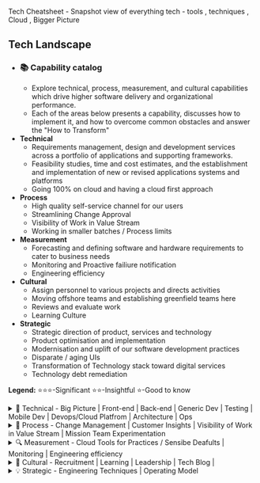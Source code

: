 Tech Cheatsheet - Snapshot view of everything tech - tools , techniques , Cloud , Bigger Picture

## Tech Landscape
* ### 📚 Capability catalog 
    * Explore technical, process, measurement, and cultural capabilities which drive higher software delivery and organizational performance.
    * Each of the areas below presents a capability, discusses how to implement it, and how to overcome common obstacles and answer the "How to Transform"
* **Technical**
    * Requirements management, design and development services across a portfolio of applications and supporting frameworks.
    * Feasibility studies, time and cost estimates, and the establishment and implementation of new or revised applications systems and platforms
    * Going 100% on cloud and having a cloud first approach
* **Process**
   * High quality self-service channel for our users
   * Streamlining Change Approval
   * Visibility of Work in Value Stream
   * Working in smaller batches / Process limits 
* **Measurement**
    * Forecasting and defining  software and hardware requirements to cater to business needs 
    * Monitoring and Proactive failiure notification
    * Engineering efficiency
* **Cultural**
    * Assign personnel to various projects and directs activities
    * Moving offshore teams and establishing greenfield teams here
    * Reviews and evaluate work
    * Learning Culture
* **Strategic**
    * Strategic direction of product, services and technology
    * Product optimisation and implementation
    * Modernisation and uplift of our software development practices
    * Disparate / aging UIs
    * Transformation of Technology stack toward digital services
    * Technology debt remediation 
 
**Legend:** ⭐⭐⭐-Significant ⭐⭐-Insightful ⭐-Good to know

<details>
<summary>🔧 Technical - Big Picture | Front-end | Back-end | Generic Dev | Testing  | Mobile Dev | Devops/Cloud Platfrom | Architecture | Ops </summary>

|  Name |  Summary |   Ratings |
|:-:    |:-:       |:-:        |
| | **The Big Picture tech/ Practices** |
| [High Level Design](https://github.com/AdyKalra/technolgytrends/blob/master/Architecture%20trends/High%20Level%20Design%20-%20Big%20Picture.md)| Overview of Client -> CDN / DNS -> LB -> Http Cache -> APIG -> XL -> Feature Services -> Core Services -> Domains |⭐⭐⭐ |
|[CDN Incapsula Akamai Cloudfront](https://github.com/AdyKalra/technolgytrends/blob/master/PostProduction%20trends/CDN%20Incapsula%20Akamai%20Cloudfront.md)|(CDN) refers to a geographically distributed group of servers which work together to provide fast delivery of Internet content. A CDN allows for the quick transfer of assets needed for loading Internet content including HTML pages, javascript files, stylesheets, images, and videos.|⭐⭐⭐|
|[API Gateway - NGINX, Kong, Tyk, Ambassador, AWS API gateway](https://github.com/AdyKalra/technolgytrends/blob/master/CloudPlatform%20trends/AWS%20API%20Gateway.md)| Creating, publishing, maintaining, monitoring, and securing REST, HTTP, and WebSocket APIs at any scale. server that is the single entry point into the system. ... The API Gateway is responsible for request routing, composition, and protocol translation. All requests from clients first go through the API Gateway. It then routes requests to the appropriate microservice / API Gateway Act as a Load Balancer|⭐⭐⭐|
|[CI](https://github.com/AdyKalra/technolgytrends/blob/master/EngineeringPractices%20trends/Orchestrating%20CI%20CD%20Pipelines.md)|Continuous Integration (CI) is a development practice that requires developers to integrate code into a shared repository several times a day. Each check-in is then verified by an automated build, allowing teams to detect problems early.Continuous Integration doesn’t get rid of bugs, but it does make them dramatically easier to find and remove.|⭐|
|[Coordinating pull requests and code reviews in Slack](https://github.com/AdyKalra/technolgytrends/blob/master/EngineeringPractices%20trends/Coordinating%20pull%20requests%20and%20code%20reviews%20in%20Slack.md)|Modern software development often requires large teams of people interacting over a single codebase, using code tracking systems that can manage incoming and outgoing changes while avoiding conflicts. While every engineering team might use a different service to manage their code, they can all use Slack as the central place for testing and review.Using a combination of channels, threads and apps, engineering teams can save a lot of time by not needing to wade through email inboxes and app alerts, or jump between browser tabs. And that means their code gets into customers’ hands that much faster.|⭐⭐⭐|
|[Code Deployment best practices from Slack](https://github.com/AdyKalra/technolgytrends/blob/master/EngineeringPractices%20trends/Code%20Deployment%20best%20practices.md)|At Slack, we value quick iteration, fast feedback loops, and responsiveness to customer feedback. We also have hundreds of engineers who are trying to be as productive as possible. Keeping to these values while growing as a company means continual refinement of our deployment system. We had to invest in greater visibility and reliability in order to accommodate the amount of work being done. This post will outline our process and a few of the major projects that got us to where we are.|⭐⭐⭐|
|[Coordinating code deploys and continuous integration in Slack](https://github.com/AdyKalra/technolgytrends/blob/master/EngineeringPractices%20trends/Coordinating%20code%20deploys%20and%20continuous%20integration%20in%20Slack.md)|Software development at large organizations often entails dozens, even hundreds, of programmers working concurrently on millions of lines of code. Their success, however, is measured by a more precise metric: how quickly they can get what they build into their customers’ hands.Slack is a powerful addition to the toolchain of apps required to properly test, document and deploy code. It acts as a discussion space to foster collaboration and help support the efforts of engineering teams but also as a centralized, long-term record of what’s taken place, which includes most of the other apps your team may use.Here at Slack, we deploy dozens of code changes to production servers multiple times a day. To get the granular details of our in-house process, check out our post on Code Deploys|⭐⭐⭐|
| [Stackshare tools](https://stackshare.io/categories) | All the best open source and Software as a Service (SaaS) tools in one place |⭐ |
|[Scaling Microservices](https://github.com/AdyKalra/technolgytrends/blob/master/EngineeringPractices%20trends/Scaling%20Microservices.md)|Use a container-based pipeline,Consolidate to a single pipeline that operates with context,Adopt canary release testing|⭐⭐|
|[Serverless](https://github.com/AdyKalra/technolgytrends/blob/master/EngineeringPractices%20trends/Serverless.md)|The term 'serverless' is somewhat misleading, as there are still servers providing these backend services, but all of the server space and infrastructure concerns are handled by the vendor. Serverless means that the developers can do their work without having to worry about servers at all. - managed services|⭐⭐⭐|
|[Real World Scenarios - Serverless](https://github.com/AdyKalra/technolgytrends/blob/master/EngineeringPractices%20trends/Scaling%20Serverless%20Applications.md)|org examples|⭐⭐⭐|
| | **Architecture Practice** |
|[system-design-notebook](https://github.com/bregman-arie/system-design-notebook)|Learn System Design step by step|⭐⭐⭐|
|[Scalable-Software-Architecture](https://github.com/Developer-Y/Scalable-Software-Architecture)|Collection of tech talks, papers and web links on Distributed Systems, Scalability and System Design.|⭐⭐⭐|
|  [awesome-software-architect-roadmap](https://github.com/AlaaAttya/software-architect-roadmap) | View roadmaps about architect roles to help you learn |⭐⭐⭐|
|  [awesome-software-design-and-architecture-roadmap](https://github.com/stemmlerjs/software-design-and-architecture-roadmap) | The software design and architecture roadmap for any developer https://solidbook.io |⭐⭐⭐|
|[data-oriented-design](https://github.com/dbartolini/data-oriented-design)|A curated list of data oriented design resources.|⭐⭐|
|[system-design-primer](https://github.com/donnemartin/system-design-primer)|Learn how to design large-scale systems.|⭐⭐⭐|
|[awesome-scalability](https://github.com/binhnguyennus/awesome-scalability)|The Patterns of Scalable, Reliable, and Performant Large-Scale Systems http://awesome-scalability.com/|⭐⭐|
|[system-design-in-practice](https://github.com/resumejob/system-design-in-practice)|Learn how to design a system from tech company blogs - real world examples|⭐⭐|
|[awesome-software-architecture-web](https://mehdihadeli.github.io/awesome-software-architecture/)|A curated list of awesome articles and resources to learn and practice about software architecture, patterns, and principles.|⭐⭐⭐|
| | **Front-end Development Practice** |
| [Front-end Roadmap](https://github.com/kamranahmedse/developer-roadmap) | concepts - hoisting, event bubbling, scope prototype, shadow DOM. package managers - npm, yarn. CSS, BEM, Saas, Postcss.build tools - npm nuild, module bundlers webpack, linters and formatters, React Angualr Vue, modern css, css frameworks - reactstrap, mterialUI, Testing - Jest Cypress Mocha Chai. Progressive TypeScript, Server Side Rendering , GraphQL. ReactNative , Flutter , Static site generators  |⭐⭐⭐|
|[ReactJS](https://github.com/AdyKalra/technolgytrends/blob/master/Development%20trends/ReactJS.md)|open-source JavaScript library that is used for building user interfaces specifically for single-page applications. It's used for handling the view layer for web and mobile apps. React also allows us to create reusable UI components.|⭐⭐⭐|
|[Introducing and Scaling a GraphQL BFF](https://github.com/AdyKalra/technolgytrends/blob/master/EngineeringPractices%20trends/Introducing%20and%20Scaling%20a%20GraphQL%20BFF.md)|Journey of introducing and then scaling a GraphQL BFF to serve multiple applications.Covers the benefits of the Backend For Frontend pattern and why it's a popular way to introduce GraphQL.how to remain agile and support a production application throughout this process.|⭐⭐|
| | **Back-end Development Practice** |
| [Back-end Roadmap](https://github.com/kamranahmedse/developer-roadmap) | C#, Java, Go, Python. Realational , NoSQL , Data Sharding , Replication , CAP. Authentication Oauth, token , JWT, SAML. apis - JSON, SOAP. Caching - DNS , serverside, clientside - Redis, MemCached. Design practices - GOF , DDD , TDD , SOLID, KISS , YAGNI, DRY. Architectural patterns - Microservices, SOA, Serverless. Messagebrokers , RabbitMQ , Kafka. Containers - Docker , GarphQL, Neo4j. |⭐⭐⭐|
|[NodeJs](https://github.com/AdyKalra/technolgytrends/blob/master/Development%20trends/NodeJs.md)| platform built on Chrome's JavaScript runtime for easily building fast and scalable network applications. Node. js uses an event-driven, non-blocking I/O model that makes it lightweight and efficient, perfect for data-intensive real-time applications that run across distributed devices.|⭐⭐⭐|
|[Gold Stack](https://github.com/AdyKalra/technolgytrends/blob/master/EngineeringPractices%20trends/GoLD%20Stack.md)|GoLang + Lambda + DynamoDB|⭐|
| | **Generic Development Practice** |
|[FullStack](https://github.com/AdyKalra/technolgytrends/blob/master/Development%20trends/FullStack.md)|what does a full stack need in an interview|⭐⭐⭐|
|[Cloudformation](https://github.com/AdyKalra/technolgytrends/blob/master/Development%20trends/AWS%20Cloudformation.md)|Service that helps you model and set up your Amazon Web Services resources so that you can spend less time managing those resources and more time focusing on your applications that run in AWS.(JSON) or YAML standard.|⭐⭐⭐|
|[Lambda](https://github.com/AdyKalra/technolgytrends/blob/master/Development%20trends/AWS%20Lambda.md)|serverless compute service that runs your code in response to events and automatically manages the underlying compute resources for you. auto-scale (in & out) capability and their pay-per-use pricing model. dramatically less expensive than even the smallest EC2 instances.|⭐⭐⭐|
|[SQS and SNS](https://github.com/AdyKalra/technolgytrends/blob/master/Development%20trends/AWS%20SQS%20and%20SNS.md)|(SNS) is a highly available, durable, secure, fully managed pub/sub messaging service that enables you to decouple microservices, distributed systems, and serverless applications.(SQS) is a fully managed message queuing service that enables you to decouple and scale microservices, distributed systems, and serverless applications|⭐⭐⭐|
|[Auto Scaling](https://github.com/AdyKalra/technolgytrends/blob/master/Development%20trends/Auto%20Scaling.md)|AWS Auto Scaling monitors your applications and automatically adjusts capacity to maintain steady, predictable performance at the lowest possible cost.scaling plans for Amazon EC2 instances and Spot Fleets, Amazon ECS tasks, Amazon DynamoDB tables and indexes, and Amazon Aurora Replicas.|⭐⭐|
|[BottleRocket](https://github.com/AdyKalra/technolgytrends/blob/master/Development%20trends/BottleRocket.md)|stripped-down version of Linux called Bottlerocket that has just enough code to keep the machine running.Teams running microservices can choose it and quit worrying about extra cruft like FTP servers sitting around in the background.|⭐|
|[Contentful](https://github.com/AdyKalra/technolgytrends/blob/master/Development%20trends/Contentful.md)|Headless and decoupled solution for managing content.update the content of your website, a mobile app or any other platform that displays content.|⭐|
|[Datalake](https://github.com/AdyKalra/technolgytrends/blob/master/Development%20trends/Datalake.md)|centralized repository that allows you to store all your structured and unstructured data at any scale. You can store your data as-is, without having to first structure the data, and run different types of analytics—from dashboards and visualizations to big data processing, real-time analytics, and machine learning to guide better decisions.Data Lakes compared to Data Warehouses|⭐⭐|
|[Dynamodb and Dynamodb streams](https://github.com/AdyKalra/technolgytrends/blob/master/Development%20trends/Dynamodb%20and%20Dynamodb%20streams.md)|DynamoDB is a fully managed proprietary NoSQL database service that supports key-value and document data structures and is offered by Amazon. A DynamoDB stream is an ordered flow of information about changes to items in a DynamoDB table.Shards in DynamoDB streams are collections of stream records.|⭐⭐⭐|
|[Eventbridge](https://github.com/AdyKalra/technolgytrends/blob/master/Development%20trends/Eventbridge.md)|Is a serverless event bus that makes it easy to connect applications together using data from your own applications, integrated Software-as-a-Service (SaaS) applications, and AWS services.|⭐⭐⭐|
|[GraphQL](https://github.com/AdyKalra/technolgytrends/blob/master/Development%20trends/GraphQL.md)|open-source data query and manipulation language for APIs. GraphQL is a syntax that describes how to ask for data, and is generally used to load data from a server to a client. GraphQL has three main characteristics: It lets the client specify exactly what data it needs. It makes it easier to aggregate data from multiple sources|⭐|
|[Jupyter](https://github.com/AdyKalra/technolgytrends/blob/master/Development%20trends/Jupyter.md)|analytics notebooks. These are Mathematica-inspired applications that combine text, visualization and code in a living, computational document.|⭐|
|[Kafka](https://github.com/AdyKalra/technolgytrends/blob/master/Development%20trends/Kafka.md)|distributed streaming platform that is used publish and subscribe to streams of records.Kafka offers much higher performance than message brokers like RabbitMQ.topics in Kafka are retention based: messages are retained for some configurable amount of time.|⭐⭐⭐|
|[Kinesis](https://github.com/AdyKalra/technolgytrends/blob/master/Development%20trends/Kinesis.md)|Kinesis is a managed, scalable, cloud-based service that allows real-time processing of streaming large amount of data per second. ... It is used to capture, store, and process data from large, distributed streams such as event logs and social media feeds.|⭐⭐⭐|
|[Memcached](https://github.com/AdyKalra/technolgytrends/blob/master/Development%20trends/Memcached.md)| general-purpose distributed memory-caching system. It is often used to speed up dynamic database-driven websites by caching data and objects in RAM to reduce the number of times an external data source must be read|⭐⭐⭐|
|[Opinionated and automated code formatting using pre commit hooks](https://github.com/AdyKalra/technolgytrends/blob/master/Development%20trends/Opinionated%20and%20automated%20code%20formatting%20using%20pre%20commit%20hooks.md)|Prettier has been getting our vote for JavaScript, but similar tools, such as Black for Python, are available for many other languages and are increasingly being built-in as we see with Golang and Elixir.|⭐⭐⭐|
|[Redis MongoDB Postgres](https://github.com/AdyKalra/technolgytrends/blob/master/Development%20trends/Redis%20MongoDB%20Postgres.md)|In-memory data structure project implementing a distributed, in-memory key-value database with optional durability.PostgreSQL is a free and open-source relational database management system (RDBMS) emphasizing extensibility and SQL compliance. |⭐⭐⭐|
|[]()||⭐⭐⭐|
| | **Testing Practice** |
|[Component Visual Regression Testing](https://github.com/AdyKalra/technolgytrends/blob/master/Testing%20trends/Component%20Visual%20Regression%20Testing.md)|good balance between value and cost to ensure that no undesired visuals have been added to the application|⭐⭐|
| [Testing Raodmap](https://github.com/anas-qa/Quality-Assurance-Road-Map) | Test Plan template, testing startegies, testing types, TDD , automation - mobile , web , API , contrct testing Packt, Testing Pyramid , Gap Analysis , Customer Insights , E2E regression suite |⭐⭐⭐|
|[Cypress and Puppeteer](https://github.com/AdyKalra/technolgytrends/blob/master/Testing%20trends/Cypress%20and%20Puppeteer.md)|JavaScript End to End Testing Framework|⭐⭐⭐|
|[LocalStack](https://github.com/AdyKalra/technolgytrends/blob/master/Testing%20trends/LocalStack.md)|LocalStack solves this problem for AWS by providing local test double implementations of a wide range of AWS services including S3, Kinesis, DynamoDB and Lambda.|⭐⭐⭐|
|[Scaling Automated Tests Beyond a Single Project](https://github.com/AdyKalra/technolgytrends/blob/master/Testing%20trends/Scaling%20Automated%20Tests%20Beyond%20a%20Single%20Project.md)|How to increase the ROI of your automated tests by using test frameworks with a highly readable DSL and reusable components|⭐⭐⭐|
| | **Mobile Development Practice** |
|[android roadmap](https://roadmap.sh/android) |Kotlin , Java |⭐⭐|
| | **DevOps / Cloud Platform Practice** |
|[services-engineering](https://github.com/mmcgrana/services-engineering)|A reading list for services engineering, with a focus on cloud infrastructure services|⭐⭐⭐|
|[DevOps-Guide](https://github.com/Tikam02/DevOps-Guide)|DevOps Guide - Development to Production all configurations with basic notes to debug efficiently.|⭐⭐⭐|
| [Devops Roadmap](https://github.com/kamranahmedse/developer-roadmap) | Pytho, Ruby , NodeJS. initd, systemd. OS - Linus , FreeBSD. Terminal - maniupaltion tools,, BASH, vim, network. Protocosl - http, ftp, ssh. Reverseproxy, Caching server, Forward Proxy , Load balancer, firewall. Webserver - Nginx, Service Mesh - Istio. Containers, Config mgmt, container orchestration, Infra provisioning. CI/CD tools, Infra monitoring - Prometheus , Nagios, Grafana. Appln Monitoring - NewRelic , AppDynamics. Log Mgmt - Elastic stalk, splunk sumo. Cloud - AWS , GCP, Azure. Cloud Design Patterns - Availability , Data Management.  |⭐⭐⭐|
|[devops-resources](https://github.com/bregman-arie/devops-resources)|Useful resources and information regarding DevOps and secondly, provide some roadmap for those who want to practice DevOps.|⭐⭐|
|[devops-exercises](https://github.com/bregman-arie/devops-exercises)|Questions and exercises on various technical topics, sometimes related to DevOps and SRE.|⭐⭐|
|[AWS Serverless Application Model (SAM)](https://github.com/AdyKalra/technolgytrends/blob/master/CloudPlatform%20trends/AWS%20SAM.md)| open-source framework for building serverless applications. It provides shorthand syntax to express functions, APIs, databases, and event source mappings. With just a few lines per resource, you can define the application you want and model it using YAML.AWS SAM templates are an extension of AWS CloudFormation templates|⭐⭐|
|[Buildkite](https://github.com/AdyKalra/technolgytrends/blob/master/CloudPlatform%20trends/Buildkite.md)|platform for running fast, secure, and scalable continuous integration pipelines on your own infrastructure|⭐|
|[Infrastructure Diagrams as Code](https://github.com/AdyKalra/technolgytrends/blob/master/CloudPlatform%20trends/Infrastructure%20Diagrams%20as%20Code.md)|Diagrams lets you draw the cloud system architecture using Python code and allows you to track the architecture diagram changes in any version control system.currently supports six major providers: AWS, Azure, GCP, Kubernetes, Alibaba Cloud and Oracle Cloud.|⭐|
|[Infrastructure as Code](https://github.com/AdyKalra/technolgytrends/blob/master/CloudPlatform%20trends/Infrastructure%20as%20Code.md)|Examples of infrastructure-as-code tools include AWS CloudFormation, Red Hat Ansible, Chef, Puppet, SaltStack and HashiCorp Terraform. Some tools rely on a domain-specific language (DSL), while others use a standard template format, such as YAML and JSON.|⭐⭐⭐|
|[Infrastructure configuration scanner](https://github.com/AdyKalra/technolgytrends/blob/master/CloudPlatform%20trends/Infrastructure%20configuration%20scanner.md)|to ensure the configuration is safe and secure - open-source scanners such as prowler for AWS and kube-bench for Kubernetes|⭐⭐⭐|
|[Kubernetes ](https://github.com/AdyKalra/technolgytrends/blob/master/CloudPlatform%20trends/K8s-Kubernetes.md)|vendor-agnostic cluster and container management tool, open-sourced by Google, platform for automating deployment, scaling, and operations of application containers across clusters of hosts , Managed K8s|⭐⭐⭐|
|[Nginx](https://github.com/AdyKalra/technolgytrends/blob/master/CloudPlatform%20trends/Nginx.md)|web server which can also be used as a reverse proxy, load balancer, mail proxy and HTTP cache. a reverse proxy is a type of proxy server that retrieves resources on behalf of a client from one or more servers. These resources are then returned to the client, appearing as if they originated from the proxy server itself.|⭐⭐|
|[Pipelines as Code](https://github.com/AdyKalra/technolgytrends/blob/master/CloudPlatform%20trends/Pipelines%20as%20Code.md)|Emphasizes that the configuration of delivery pipelines that build, test and deploy our applications or infrastructure should be treated as code. LambdaCD, Drone, GoCD and Concourse are examples that allow usage of this technique.|⭐⭐⭐|
|[Secrets as a service](https://github.com/AdyKalra/technolgytrends/blob/master/CloudPlatform%20trends/Secrets%20as%20a%20service.md)|With this technique you can use tools such as Vault or AWS Key Management Service (KMS) to read/write secrets over an HTTPS endpoint with fine-grained levels of access control.Secrets as a service uses external identity providers such as AWS IAM to identify the actors who request access to secrets. |⭐|
|[Service mesh](https://github.com/AdyKalra/technolgytrends/blob/master/CloudPlatform%20trends/Service%20mesh.md)|approach to operating a secure, fast and reliable microservices ecosystem It has been an important stepping stone in making it easier to adopt microservices at scale.It offers discovery, security, tracing, monitoring and failure handling. It provides these cross-functional capabilities without the need for a shared asset such as an API gateway or baking libraries into each service.|⭐⭐⭐|
|[Infrastructure Automation Maturity Model](https://github.com/AdyKalra/technolgytrends/blob/master/CloudPlatform%20trends/Infrastructure%20Automation%20Maturity%20Model.md)| four questions that can quickly assess the state of infrastructure automation within an organization.|⭐⭐|
|[]()||⭐⭐⭐|
| | **Architecture Practice** |
|[Organising Architecture](https://github.com/AdyKalra/technolgytrends/blob/master/Architecture%20trends/Organising%20Architecture.md)||⭐⭐|
| [Architecture decision records](https://github.com/AdyKalra/technolgytrends/blob/master/Architecture%20trends/ADRs.md) | document how and why a decision was reached within a codebase.|⭐⭐|
|[Serverless Microservice Patterns for AWS](https://github.com/AdyKalra/technolgytrends/blob/master/Architecture%20trends/Design%20Patterns%20-%20Serverless.md)|Serverless Ecosystem, best practices , patterns|⭐⭐⭐|
|[Domain-Oriented Microservice Architecture](https://github.com/AdyKalra/technolgytrends/blob/master/Architecture%20trends/Domain-Oriented%20Microservice%20Architecture.md)| DOMA core principles and terminology, the Why, Uber's implementation|⭐⭐⭐|
|[API Design Cheat Sheet](https://github.com/AdyKalra/technolgytrends/blob/master/Architecture%20trends/API%20Design%20Cheat%20Sheet.md)| Best practices / Principles for API Design|⭐⭐|
|[Backend for Frontend design pattern](https://github.com/AdyKalra/technolgytrends/blob/master/Architecture%20trends/BFF.md)|f developing niche backends for each user experience, While an API Gateway is a single point of entry into the system for all clients, a BFF is only responsible for a single type of client|⭐⭐|
|[Choreography vs Orchestration in the land of serverless](https://github.com/AdyKalra/technolgytrends/blob/master/Architecture%20trends/Choreography%20vs%20Orchestration%20-%20serverless.md)| (the ‘orchestrator’) that controls the interaction between services. It dictates the control flow of the business logic and is responsible for making sure that everything happens on cue. This follows the request-response paradigm. In choreography, every service works independently. There are no hard dependencies between them, and they are loosely coupled only through shared events. Each service listens for events that it’s interested in and does its own thing. This follows the event-driven paradigm.|⭐|
|[DLQ](https://github.com/AdyKalra/technolgytrends/blob/master/Architecture%20trends/DLQ.md)|handling message failure.Message that is sent to a queue that does not exist. Queue length limit exceeded.Message length limit exceeded.Message is rejected by another queue exchange.|⭐|
| [Design Patterns - Frontend](https://github.com/AdyKalra/technolgytrends/blob/master/Architecture%20trends/Design%20Patterns%20-%20Frontend.md) | Design Patterns - Frontend |⭐⭐⭐|
| [Function as a Service](https://github.com/AdyKalra/technolgytrends/blob/master/Architecture%20trends/Function%20as%20a%20Service.md) |Microsoft Azure Functions, Lambdas, Google Cloud Functions, etc |⭐|
| [Kafka vs Kinesis](https://github.com/AdyKalra/technolgytrends/blob/master/Architecture%20trends/Kafka%20vs%20Kinesis.md) | Kafka vs Kinesis|⭐⭐|
| [Micro Frontends](https://github.com/AdyKalra/technolgytrends/blob/master/Architecture%20trends/Micro%20Frontends.md) |extending the principles of Microservices to frontend development.Enable rapid, frequent, and reliable delivery of large, complex applications by separating backend services into smaller (micro) services organized around the business logic. |⭐⭐|
| [Microservice Architecture](https://github.com/AdyKalra/technolgytrends/blob/master/Architecture%20trends/Microservice%20Architecture.md) |Microservice Architecture is an architectural style that structures an application as a collection of services that are.Highly maintainable and testable.Loosely coupled.Independently deployable.Organized around business capabilities. |⭐⭐⭐| 
| [Decompose by business capability](https://github.com/AdyKalra/technolgytrends/blob/master/Architecture%20trends/Pattern%20:%20Decompose%20by%20business%20capability.md) |Single Responsibility Principle (SRP) defines a responsibility of a class as a reason to change, and states that a class should only have one reason to change. It make sense to apply the SRP to service design as well and design services that are cohesive and implement a small set of strongly related functions. |⭐⭐|
| [Platform-Building Cheat Sheet](https://github.com/AdyKalra/technolgytrends/blob/master/Architecture%20trends/Platform-Building%20Cheat%20Sheet.md) |'platform' is really the method of exposing and growing the digital business model and its offerings. So, the following ground rules define the platform as the digital server-side, back-end data and functionality, leaving the user experiences to be crafted (whether mobile, web or other) on top of that business functionality. Platfrom Ground rules| ⭐⭐|
| [Real world architectures](https://github.com/donnemartin/system-design-primer#real-world-architectures) |Articles on how real world systems are designed.|⭐⭐⭐|
| [Six shifts to create a game-changing data architecture](https://github.com/AdyKalra/technolgytrends/blob/master/Architecture%20trends/Six%20shifts%20to%20create%20a%20game-changing%20data%20architecture.md) |From on-premise to cloud-based data platforms, From batch to real-time data processing, From pre-integrated commercial solutions to modular, best-of-breed platforms, From point-to-point to decoupled data access, From an enterprise warehouse to domain-based architecture, From rigid data models toward flexible, extensible data schemas |⭐|
| | **Ops Practice** |
|[Datadog](https://github.com/AdyKalra/technolgytrends/blob/master/CloudPlatform%20trends/Datadog.md)|used by IT, operations, and development teams who build and operate applications that run on dynamic or hybrid cloud infrastructure.  Performance Monitoring category |⭐⭐|
|[Kibana and Logstash](https://github.com/AdyKalra/technolgytrends/blob/master/Development%20trends/Kibana%20Logstash.md)|open source data visualization dashboard for Elasticsearch. It provides visualization capabilities on top of the content indexed on an Elasticsearch cluster. The ELK Stack is a collection of three open-source products — Elasticsearch, Logstash, and Kibana|⭐⭐|
|[Splunk](https://github.com/AdyKalra/technolgytrends/blob/master/Development%20trends/Splunk.md)| searching, monitoring, and examining machine-generated Big Data through a web-style interface. Splunk performs capturing, indexing, and correlating the real-time data in a searchable container from which it can produce graphs, reports, alerts, dashboards, and visualizations.|⭐⭐⭐|
|[DevOps v/s SRE](https://github.com/AdyKalra/technolgytrends/blob/master/EngineeringPractices%20trends/DevOps%20Versus%20SRE.md)|Decoupling DevOps and RunOps — The Genesis of Site Reliability Engineering (SRE)|⭐|
|[Grafana On-Call](https://github.com/AdyKalra/technolgytrends/blob/master/PostProduction%20trends/Grafana%20On%20Call.md)|On Call from Pager Duty to Grafana|⭐| 
|[DoD Enterprise DevSecOps Reference Design](https://github.com/AdyKalra/technolgytrends/blob/master/EngineeringPractices%20trends/DoD%20Enterprise%20DevSecOps%20Reference%20Design.md)|The benefits of adopting DevSecOps include:Mean-time to production: the average time it takes from when new software features are required until they are running in production.Lead Time Average lead-time: how long it takes for a new requirement to be delivered and deployed.Deployment speed: how fast a new version of the application can be deployed into the production environment.
|Four Key Metrics| Deployment frequency: how often a new release can be deployed into the production environment.Change Fail Rate Production failure rate: how often software fails during production.MTTR Mean-time to recovery: how long it takes applications in the production stage to recover from failure.|⭐⭐⭐|
|[Chaos Engineering](https://github.com/AdyKalra/technolgytrends/blob/master/PostProduction%20trends/Chaos%20Engineering.md)|creating failures and outages in a controlled environment. accepted, mainstream approach to improving and assuring distributed system resilience. As organizations large and small begin to implement Chaos Engineering as an operational process, we're learning how to apply these techniques safely at scale.|⭐⭐|
|[Setting SLOs](https://github.com/AdyKalra/technolgytrends/blob/master/PostProduction%20trends/Setting%20SLOs.md)|If you follow site reliability engineering (SRE) principles, you can measure customer experience with service-level objectives (SLOs). SLOs allow you to quantifiably measure customer happiness, which directly impacts the business. Instead of creating a potentially unbounded number of monitoring metrics, we suggest using a small number of alerts grounded in customer pain—i.e., violation of SLOs. This lets you focus alerts on scenarios where you can confidently assert that customers are experiencing, or will soon experience, significant pain.|⭐⭐⭐|
|[Application Monitoring Simplified](https://github.com/AdyKalra/technolgytrends/blob/master/PostProduction%20trends/application%20monitoring%20simplified.md)|How Netflix built TellTale|
</details>

<!--- END OF TOPIC--->

<details>
<summary>📃 Process - Change Management | Customer Insights | Visibility of Work in Value Stream | Mission Team Experimentation </summary>

|  Name |  Summary |   Ratings |
|:-:    |:-:       |:-:        |  
| | **Change Management** |
| Champions  | lead mini transformations |⭐| 
|[the-engineering-managers-booklist](https://github.com/jesselpalmer/the-engineering-managers-booklist)|Books for people who are or aspire to manage/lead team(s) of software engineers|⭐⭐⭐| 
| Design Patterns | building a repository of design patterns , BFF / XL , Domain driven design  | ⭐⭐| 
| | **Customer Insights** |
|  VOC , GA | working backwards from customer insights |⭐⭐|   
| | **Mission Team Experimentation** |
| | | 
| | **Visibility of Work in Value Stream** |
|[Path-to-production Mapping](https://github.com/AdyKalra/technolgytrends/blob/master/EngineeringPractices%20trends/Path-to-production%20mapping.md) | aPth-to-production mapping has been a near-universal practice since codifying Continuous Delivery, eyeopener and easiest way to discover areas of CI|⭐⭐⭐| 
| | | 

</details>

<!--- END OF TOPIC--->

<details>
<summary>🔍 Measurement - Cloud Tools for Practices / Sensibe Deafults | Monitoring | Engineering efficiency </summary> 
    
|  Name |  Summary |   Ratings |
|:-:    |:-:       |:-:        | 
| | **Cloud Tools for Practices / Compliance / Sensibe Deafults** |
| STAX / Cloud Confirmity | cloud compliance and measuring where we are , cost  | ⭐⭐⭐|  
| Well architected framework | Cloud maturity and assesment | ⭐⭐⭐|  
|[AWS Analytics Lens](https://github.com/AdyKalra/technolgytrends/blob/master/EngineeringPractices%20trends/Analytics%20Lens.md)|The new Analytics Lens offers comprehensive guidance to make sure that your analytics applications are designed in accordance with AWS best practices. The goal is to give you a consistent way to design and evaluate cloud architectures, based on the following five pillars of the well architected framework:Operational excellence,Security,Reliability,Performance efficiency,Cost optimization|⭐⭐| 
|[cdk patterns](https://github.com/cdk-patterns/serverless) | SensibleDeafults for Patterns used - all of the official AWS Serverless architecture patterns built with CDK for developers to use |⭐⭐|  
| [cloudformation](https://github.com/aws-cloudformation/awesome-cloudformation) | cloud formation catalouge - A curated list of resources and projects for working with AWS CloudFormation. https://aws.amazon.com/cloudformation/ |⭐⭐⭐|  
| [Design Patterns](http://en.clouddesignpattern.org/index.php/Main_Page) | sensible defaults Design Patterns / catalouge - collection of solutions and design ideas for using AWS cloud technology to solve common systems design problems |⭐⭐|  
| [this-is-my-architecture](https://aws.amazon.com/this-is-my-architecture/?sc_channel=EL&sc_campaign=Explainer_2017_vid&sc_medium=YouTube&sc_content=video942&sc_detail=EXPLAINER&sc_country=US&tma.sort-by=item.additionalFields.airDate&tma.sort-order=desc) | Clarity of bigger picture within Org - Innovative cloud architectures from AWS partners and customers |⭐⭐|  
| | **Monitoring / Proactive failiure notification** |
|[Datadog](https://github.com/AdyKalra/technolgytrends/blob/master/CloudPlatform%20trends/Datadog.md)|used by IT, operations, and development teams who build and operate applications that run on dynamic or hybrid cloud infrastructure.  Performance Monitoring category |⭐⭐|
|[Kibana and Logstash](https://github.com/AdyKalra/technolgytrends/blob/master/Development%20trends/Kibana%20Logstash.md)|open source data visualization dashboard for Elasticsearch. It provides visualization capabilities on top of the content indexed on an Elasticsearch cluster. The ELK Stack is a collection of three open-source products — Elasticsearch, Logstash, and Kibana|⭐⭐|
|[Splunk](https://github.com/AdyKalra/technolgytrends/blob/master/Development%20trends/Splunk.md)| searching, monitoring, and examining machine-generated Big Data through a web-style interface. Splunk performs capturing, indexing, and correlating the real-time data in a searchable container from which it can produce graphs, reports, alerts, dashboards, and visualizations.|⭐⭐⭐|
|[Distributed Monitoring 101: the “Four Golden Signals”](https://github.com/AdyKalra/technolgytrends/blob/master/EngineeringPractices%20trends/Four%20Golden%20Signals.md)|In monitoring distributed systems, Google’s SRE book outlines the four golden signals of monitoring as LETS - Latency, Errors, Traffic, and Saturation.|⭐⭐⭐|
|[Application Monitoring Simplified](https://github.com/AdyKalra/technolgytrends/blob/master/PostProduction%20trends/application%20monitoring%20simplified.md)|How Netflix built TellTale|
| | **Engineering efficiency** |
| [patterns in teams and ICs](https://www.pluralsight.com/product/flow/20-patterns)| 20 patterns to watch for in your engineering team - teams and IC patterns tools like flow and decision making | ⭐⭐|  
|[Data Driven Engineering](https://github.com/AdyKalra/technolgytrends/blob/master/EngineeringPractices%20trends/Data%20Driven%20Engineering.md)|Data helps IT leaders visualize how work is being done, the quality and quantity of output, and how they can improve the lives of staff.|⭐⭐| 
|[Dev Productivity Metrics](https://github.com/AdyKalra/technolgytrends/blob/master/EngineeringPractices%20trends/Dev%20Productivity%20Metrics.md)| Developer Productivity Metrics at tech companies|⭐⭐⭐|

</details>

<!--- END OF TOPIC--->

<details>
<summary>🤝‍ Cultural - Recruitment | Learning | Leadership | Tech Blog | </summary>

|  Name |  Summary |   Ratings |
|:-:    |:-:       |:-:        |   
| | **Recruitment** |   |
|[awesome-AI-ML-talent-management](https://github.com/AdyKalra/technolgytrends/blob/master/EngineeringPractices%20trends/awesome-AI_ML_Talent_Mangement.md)|ai in talent mgmnt research|⭐⭐| 
|[engineeringladders](https://github.com/jorgef/engineeringladders)|A framework for Engineering Managers - roles explained|⭐⭐| 
|[manager-resources](https://github.com/VGraupera/manager-resources)|A curated list of resources for front-line engineering managers|⭐⭐|
| | **Reviews and evaluate work** |  
| [patterns in teams and ICs](https://www.pluralsight.com/product/flow/20-patterns)| 20 patterns to watch for in your engineering team - teams and IC patterns tools like flow and decision making |⭐⭐|  
| Westrum Organisation Culture ||⭐⭐⭐|  
| | **Learning Culture** |
|[launch company tech blog](https://www.welcometothejungle.com/en/articles/company-blog-tech)|considerations before launching a company tech blog|⭐⭐|
|[]()||⭐⭐⭐| 
| | **Leadership** |
|  [awesome-leading-and-managing](https://github.com/LappleApple/awesome-leading-and-managing) | Awesome List of resources on leading people and being a manager. Geared toward tech, but potentially useful to anyone. |⭐⭐⭐| 
|[Managers Playbook](https://github.com/ksindi/managers-playbook)|Heuristics for effective management.|⭐⭐⭐|
|[Engineering Management](https://github.com/charlax/engineering-management)|A collection of inspiring resources related to engineering management and tech leadership|⭐⭐⭐|
|[digital-transformation-leadership-manifesto](https://enterprisersproject.com/article/2020/7/digital-transformation-leadership-manifesto)|A manifesto for moving from good manager to true IT leader|⭐|
|[engineering-management-resources](https://github.com/afternoon/engineering-management-resources)|A list of resources for engineering managers of all levels|⭐⭐|
| [Digital transformation: 8 ways to spot your organization's rising leaders](https://enterprisersproject.com/article/2020/7/digital-transformation-rising-leaders)| Pointers on leadership in DT|
</details>

<!--- END OF TOPIC--->

<details>
<summary> 💡 Strategic - Engineering Techniques | Operating Model </summary>

|  Name |  Summary |Ratings |
|:-:    |:-:       |:-:        | 
| | **Engineering Techniques - Big Picture** |
| [engineering roadmaps](https://roadmap.sh/) | all Reference Roadmaps - roadmaps on web | ⭐⭐⭐| 
| Bug Bash | testing across verticals | ⭐⭐| 
| DevOps culture| transitioning from Devops to CPT  |⭐⭐⭐|  
|[services-engineering](https://github.com/mmcgrana/services-engineering)|A reading list for services engineering, with a focus on cloud infrastructure services|⭐⭐⭐|
| Web Modernisation| transitioning from legacy PHP to a SPA built on React and NodeJS (tiger team) |⭐⭐⭐|  
| Serverless | Going completely serverless | ⭐⭐⭐| 
|[awesome-talks](https://github.com/JanVanRyswyck/awesome-talks)|tech online talks and screencasts|⭐⭐| 
|[Adaptive IT: Transformational framework](https://github.com/AdyKalra/technolgytrends/blob/master/EngineeringPractices%20trends/Adaptive%20IT:%20Transformational%20framework.md)|five pillars of the adaptive IT framework and thier measures.|⭐⭐⭐|
|[Auxiliary Engineering](https://github.com/AdyKalra/technolgytrends/blob/master/EngineeringPractices%20trends/Auxillary%20Engineering.md)|Partnering with engineering teams to increase their velocity and build a lasting culture of quality.” We travel from team to team, embedding for enough time to help developers build habits as they build an MVP.|⭐⭐| 
| [Google Engineering practices](https://github.com/google/eng-practices) | Sensible Deafults template for practices - Google has many generalized engineering practices that cover all languages and all projects. These documents represent the collective experience of various best practices that we have developed over time. |⭐⭐|  
| [Four key metrics](https://github.com/AdyKalra/technolgytrends/blob/master/EngineeringPractices%20trends/Four%20Key%20Metrics.md) | MMTR , Lead Time , Deployment frequency and Change fail rate - Measure engineering team health | ⭐⭐⭐|  
| Gitprime for data driven mindset | Coding Days , Impact , Efficiency , Commits per day , Repos - Data driven engineering metrics | ⭐⭐⭐|  
| Technology Radar | Internal tooling maturity | ⭐⭐⭐|  
| Engineering maturity assessment | 12 factor app - measure engineering maturity every quarter |⭐⭐⭐|  
|[Five things all execs should know about technology](https://github.com/AdyKalra/technolgytrends/blob/master/EngineeringPractices%20trends/01%20Five%20things%20all%20execs%20should%20know%20about%20technology.md)|Technology excellence matters, Digital talent is your key to success, Invest in continuous delivery & DevOps to deliver customer value faster., Building digital platforms, Moving from project to product thinking|⭐|  
|[APIs as Digital Factories](https://github.com/AdyKalra/technolgytrends/blob/master/EngineeringPractices%20trends/APIs%20as%20Digital%20Factories.md)|Don’t use technologies (and apis) to create new digital business. Build your software to upgrade YOUR business competitive edge for all customers, all employees, all brands, all channels…|⭐| 
|[How to measure – and manage – technical debt](https://github.com/AdyKalra/technolgytrends/blob/master/EngineeringPractices%20trends/measure%20and%20manage%20technical%20debt.md)|Technical debt, a term first coined by Ward Cunningham, is not unlike financial debt: It refers to the practice of making coding or design decisions to expedite production or gain other short-term benefits, knowing that these decisions may require corrections later.|⭐⭐⭐|
| | **Transformation Challenges** |
|[Adaptive IT: Transformational framework](https://github.com/AdyKalra/technolgytrends/blob/master/EngineeringPractices%20trends/Adaptive%20IT:%20Transformational%20framework.md)|five pillars of the adaptive IT framework and thier measures.|⭐⭐⭐|
|[Digital transformation: 3 eye-opening tests to gauge customer focus](https://github.com/AdyKalra/technolgytrends/blob/master/EngineeringPractices%20trends/Digital%20transformation%20-%20tests%20to%20gauge%20customer%20focus.md)|90-Minute IT Leadership Challenge, IT Roadmap Review, The Heartburn Test |⭐⭐|
|[20 patterns to watch for in your engineering team](https://github.com/AdyKalra/technolgytrends/blob/master/EngineeringPractices%20trends/20%20patterns%20to%20watch%20for%20in%20your%20engineering%20team.md)|Effective managers view their teams as complex interdependent systems, with inputs and outputs.When the outputs aren’t as expected, great managers approach the problem with curiosity and are relentless in their pursuit of the root cause. They watch code reviews and visualize work patterns, spotting bottlenecks or process issues that, when cleared, increase the overall health and capacity of the team.By searching for “why,” they uncover organizational issues and learn how their teams work and how to re how to resolve these problems in the future.20 patterns is a collection of work patterns we’ve observed in working with hundreds of software teams.|⭐⭐| 
| Lack of expertise and exposure |  | 
| pushback from people and existing leaders | |
| missing the overarching strategy across all business units in Digital | |
| new technologies / lack of skils  | |
| resistance to change / mindset shift  | |
| | **Operating Model** |
| Idea - Plan - Build - measure | | 
|[Adaptive IT: Transformational framework](https://github.com/AdyKalra/technolgytrends/blob/master/EngineeringPractices%20trends/Adaptive%20IT:%20Transformational%20framework.md)|five pillars of the adaptive IT framework and thier measures.|⭐⭐⭐| 
|[DORA's research program](https://github.com/AdyKalra/technolgytrends/blob/master/EngineeringPractices%20trends/DORA's%20research%20program.md)|guide to DevOps, along with six years of State of DevOps Reports|⭐⭐⭐|
|[Developer-Effectiveness](https://github.com/AdyKalra/technolgytrends/blob/master/EngineeringPractices%20trends/Developer-Effectiveness.md)|Increase dev productivity|⭐⭐| 
|[DeScaling Organisation](https://github.com/AdyKalra/technolgytrends/blob/master/TechStrategy%20trends/DeScaling%20Organisation.md)|Maximum Meeting Size (MMS), Minimum Feedback Frequency (MFF) and Delegation/Collaboration Ratio (DCR).|⭐⭐⭐| 
|[Platform Engineering](https://github.com/AdyKalra/technolgytrends/blob/master/TechStrategy%20trends/Platform%20Engineering.md)|TSOC [Time Spent Outside Code]empowers software developers to focus on their work rather than the systems needed to do their work|⭐⭐⭐| 
|[Scaling Engineering](https://github.com/AdyKalra/technolgytrends/blob/master/TechStrategy%20trends/Scaling%20Engineering.md)|Ideas from Github/Microsoft/Google|⭐⭐⭐| 
|[]()||⭐⭐⭐| 
|[]()||⭐⭐⭐| 
  
</details>

<!--- END OF TOPIC--->
